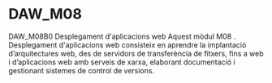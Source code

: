 # DAW_M08
DAW_M08B0 Desplegament d'aplicacions web
Aquest mòdul M08 . Desplegament d'aplicacions web
consisteix en aprendre la implantació d’arquitectures web, des de servidors de transferència de fitxers, fins a web i d’aplicacions web amb serveis de xarxa, elaborant documentació i gestionant sistemes de control de versions.

